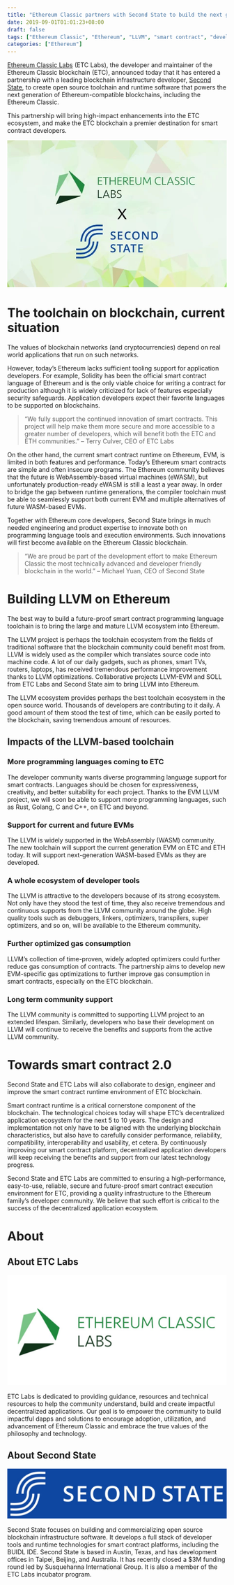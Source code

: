 ```yaml
---
title: "Ethereum Classic partners with Second State to build the next generation Ethereum infrastructure"
date: 2019-09-01T01:01:23+08:00
draft: false
tags: ["Ethereum Classic", "Ethereum", "LLVM", "smart contract", "development"]
categories: ["Ethereum"]
---
```


[Ethereum Classic Labs](https://etclabs.org/) (ETC Labs), the developer and maintainer of the Ethereum Classic blockchain (ETC), announced today that it has entered a partnership with a leading blockchain infrastructure developer, [Second State](https://www.secondstate.io/), to create open source toolchain and runtime software that powers the next generation of Ethereum-compatible blockchains, including the Ethereum Classic.

This partnership will bring high-impact enhancements into the ETC ecosystem, and make the ETC blockchain a premier destination for smart contract developers.

![ETC labs and Second State](/images/20190902-etclabs-01.jpeg)

# The toolchain on blockchain, current situation

The values of blockchain networks (and cryptocurrencies) depend on real world applications that run on such networks.

However, today’s Ethereum lacks sufficient tooling support for application developers. For example, Solidity has been the official smart contract language of Ethereum and is the only viable choice for writing a contract for production although it is widely criticized for lack of features especially security safeguards. Application developers expect their favorite languages to be supported on blockchains.

>“We fully support the continued innovation of smart contracts. This project will help make them more secure and more accessible to a greater number of developers, which will benefit both the ETC and ETH communities.” – Terry Culver, CEO of ETC Labs

On the other hand, the current smart contract runtime on Ethereum, EVM, is limited in both features and performance. Today’s Ethereum smart contracts are simple and often insecure programs. The Ethereum community believes that the future is WebAssembly-based virtual machines (eWASM), but unfortunately production-ready eWASM is still a least a year away. In order to bridge the gap between runtime generations, the compiler toolchain must be able to seamlessly support both current EVM and multiple alternatives of future WASM-based EVMs.

Together with Ethereum core developers, Second State brings in much needed engineering and product expertise to innovate both on programming language tools and execution environments. Such innovations will first become available on the Ethereum Classic blockchain.

> “We are proud be part of the development effort to make Ethereum Classic the most technically advanced and developer friendly blockchain in the world.” – Michael Yuan, CEO of Second State

# Building LLVM on Ethereum
The best way to build a future-proof smart contract programming language toolchain is to bring the large and mature LLVM ecosystem into Ethereum.

The LLVM project is perhaps the toolchain ecosystem from the fields of traditional software that the blockchain community could benefit most from. LLVM is widely used as the compiler which translates source code into machine code. A lot of our daily gadgets, such as phones, smart TVs, routers, laptops, has received tremendous performance improvement thanks to LLVM optimizations. Collaborative projects LLVM-EVM and SOLL from ETC Labs and Second State aim to bring LLVM into Ethereum.

The LLVM ecosystem provides perhaps the best toolchain ecosystem in the open source world. Thousands of developers are contributing to it daily. A good amount of them stood the test of time, which can be easily ported to the blockchain, saving tremendous amount of resources.

## Impacts of the LLVM-based toolchain
### More programming languages coming to ETC
The developer community wants diverse programming language support for smart contracts. Languages should be chosen for expressiveness, creativity, and better suitability for each project. Thanks to the EVM LLVM project, we will soon be able to support more programming languages, such as Rust, Golang, C and C++, on ETC and beyond.

### Support for current and future EVMs
The LLVM is widely supported in the WebAssembly (WASM) community. The new toolchain will support the current generation EVM on ETC and ETH today. It will support next-generation WASM-based EVMs as they are developed.

### A whole ecosystem of developer tools
The LLVM is attractive to the developers because of its strong ecosystem. Not only have they stood the test of time, they also receive tremendous and continuous supports from the LLVM community around the globe. High quality tools such as debuggers, linkers, optimizers, transpilers, super optimizers, and so on, will be available to the Ethereum community.

### Further optimized gas consumption
LLVM’s collection of time-proven, widely adopted optimizers could further reduce gas consumption of contracts. The partnership aims to develop new EVM-specific gas optimizations to further improve gas consumption in smart contracts, especially on the ETC blockchain.

### Long term community support
The LLVM community is committed to supporting LLVM project to an extended lifespan. Similarly, developers who base their development on LLVM will continue to receive the benefits and supports from the active LLVM community.

# Towards smart contract 2.0
Second State and ETC Labs will also collaborate to design, engineer and improve the smart contract runtime environment of ETC blockchain.

Smart contract runtime is a critical cornerstone component of the blockchain. The technological choices today will shape ETC’s decentralized application ecosystem for the next 5 to 10 years. The design and implementation not only have to be aligned with the underlying blockchain characteristics, but also have to carefully consider performance, reliability, compatibility, interoperability and usability, et cetera. By continuously improving our smart contract platform, decentralized application developers will keep receiving the benefits and support from our latest technology progress.

Second State and ETC Labs are committed to ensuring a high-performance, easy-to-use, reliable, secure and future-proof smart contract execution environment for ETC, providing a quality infrastructure to the Ethereum family’s developer community. We believe that such effort is critical to the success of the decentralized application ecosystem.

# About
## About ETC Labs

![ETC labs](/images/20190902-etclabs-03.jpeg)

ETC Labs is dedicated to providing guidance, resources and technical resources to help the community understand, build and create impactful decentralized applications. Our goal is to empower the community to build impactful dapps and solutions to encourage adoption, utilization, and advancement of Ethereum Classic and embrace the true values of the philosophy and technology.

## About Second State

![Second State](/images/20190902-etclabs-04.jpeg)

Second State focuses on building and commercializing open source blockchain infrastructure software. It develops a full stack of developer tools and runtime technologies for smart contract platforms, including the BUIDL IDE. Second State is based in Austin, Texas, and has development offices in Taipei, Beijing, and Australia. It has recently closed a $3M funding round led by Susquehanna International Group. It is also a member of the ETC Labs incubator program.
